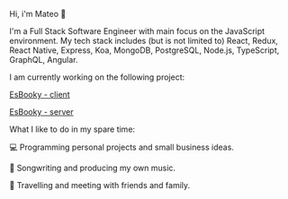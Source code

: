 Hi, i'm Mateo 👋

I'm a Full Stack Software Engineer with main focus on the JavaScript environment. My tech stack includes (but is not limited to) React, Redux, React Native, Express, Koa, MongoDB, PostgreSQL, Node.js, TypeScript, GraphQL, Angular.

I am currently working on the following project:

[EsBooky - client](https://github.com/mrRubyDev/EsBooky-client)

[EsBooky - server](https://github.com/mrRubyDev/EsBooky-server)

What I like to do in my spare time:

💻  Programming personal projects and small business ideas.

🎹  Songwriting and producing my own music.

🌱  Travelling and meeting with friends and family.
